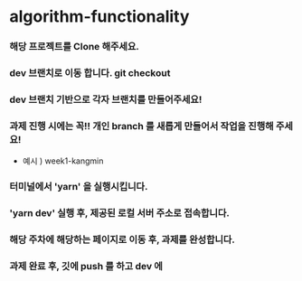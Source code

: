# algorithm-functionality

### 해당 프로젝트를 Clone 해주세요.

### dev 브랜치로 이동 합니다. git checkout

### dev 브랜치 기반으로 각자 브랜치를 만들어주세요!

### 과제 진행 시에는 꼭!! 개인 branch 를 새롭게 만들어서 작업을 진행해 주세요!

- 예시 )  week1-kangmin

### 터미널에서 'yarn' 을 실행시킵니다.

### 'yarn dev' 실행 후, 제공된 로컬 서버 주소로 접속합니다.

### 해당 주차에 해당하는 페이지로 이동 후, 과제를 완성합니다.

### 과제 완료 후, 깃에 push 를 하고 dev 에 
